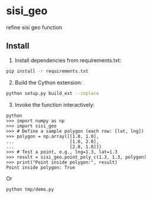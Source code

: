 # sisi_geo
refine sisi geo function

## Install

1. Install dependencies from requirements.txt:
```bash
pip install -r requirements.txt
```

2. Build the Cython extension:
```bash
python setup.py build_ext --inplace
```

3. Invoke the function interactively:
```
python
>>> import numpy as np
>>> import sisi_geo
>>> # Define a sample polygon (each row: [lat, lng])
>>> polygon = np.array([[1.0, 1.0],
...                     [1.0, 2.0],
...                     [2.0, 1.0]])
>>> # Test a point, e.g., lng=1.3, lat=1.3
>>> result = sisi_geo.point_poly_c(1.3, 1.3, polygon)
>>> print("Point inside polygon:", result)
Point inside polygon: True
```

Or
```bash
python tmp/demo.py
```